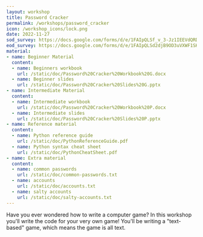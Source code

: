 ```yaml
---
layout: workshop
title: Password Cracker
permalink: /workshops/password_cracker
icon: /workshop_icons/lock.png
date: 2022-11-27
sod_survey: https://docs.google.com/forms/d/e/1FAIpQLSf_v_3-Jz1IEEVdQRDyDoGo_Gl1bN7l-YYEHvFp311uhh2Z6A/viewform?vc=0&c=0&w=1&flr=0
eod_survey: https://docs.google.com/forms/d/e/1FAIpQLSd2djB9OD3uVXWF1SK7ROhdsEcxTDwkf7XR9YmsEEPOept10A/viewform?vc=0&c=0&w=1&flr=0
material:
- name: Beginner Material
  content:
  - name: Beginners workbook
    url: /static/doc/Password%20Cracker%20Workbook%20G.docx
  - name: Beginner slides
    url: /static/doc/Password%20Cracker%20Slides%20G.pptx
- name: Intermediate Material
  content:
  - name: Intermediate workbook
    url: /static/doc/Password%20Cracker%20Workbook%20P.docx
  - name: Intermediate slides
    url: /static/doc/Password%20Cracker%20Slides%20P.pptx
- name: Reference material
  content:
  - name: Python reference guide
    url: /static/doc/PythonReferenceGuide.pdf
  - name: Python syntax cheat sheet
    url: /static/doc/PythonCheatSheet.pdf
- name: Extra material
  content:
  - name: common passwords
    url: /static/doc/common-passwords.txt
  - name: accounts
    url: /static/doc/accounts.txt
  - name: salty accounts
    url: /static/doc/salty-accounts.txt
---
```


Have you ever wondered how to write a computer game? In this workshop you'll write the code for your very own game! You'll be writing a "text-based" game, which means the game is all text.

